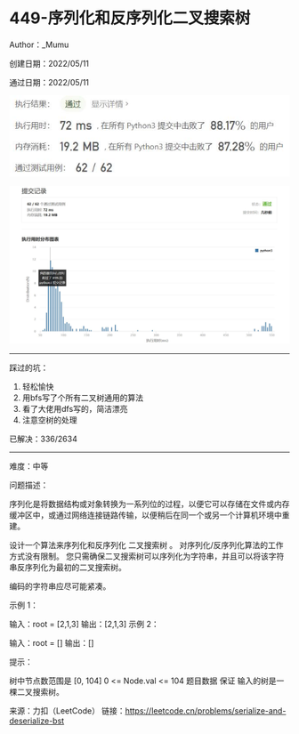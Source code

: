 # 449-序列化和反序列化二叉搜索树

Author：_Mumu

创建日期：2022/05/11

通过日期：2022/05/11

![](./通过截图2.jpg)

![](./通过截图1.jpg)

*****

踩过的坑：

1. 轻松愉快
1. 用bfs写了个所有二叉树通用的算法
1. 看了大佬用dfs写的，简洁漂亮
1. 注意空树的处理

已解决：336/2634

*****

难度：中等

问题描述：

序列化是将数据结构或对象转换为一系列位的过程，以便它可以存储在文件或内存缓冲区中，或通过网络连接链路传输，以便稍后在同一个或另一个计算机环境中重建。

设计一个算法来序列化和反序列化 二叉搜索树 。 对序列化/反序列化算法的工作方式没有限制。 您只需确保二叉搜索树可以序列化为字符串，并且可以将该字符串反序列化为最初的二叉搜索树。

编码的字符串应尽可能紧凑。

 

示例 1：

输入：root = [2,1,3]
输出：[2,1,3]
示例 2：

输入：root = []
输出：[]


提示：

树中节点数范围是 [0, 104]
0 <= Node.val <= 104
题目数据 保证 输入的树是一棵二叉搜索树。

来源：力扣（LeetCode）
链接：https://leetcode.cn/problems/serialize-and-deserialize-bst